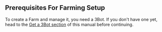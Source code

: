 ## Prerequisites For Farming Setup

To create a Farm and manage it, you need a 3Bot. If you don't have one yet, head to the [Get a 3Bot section](3bot) of this manual before continuing.
